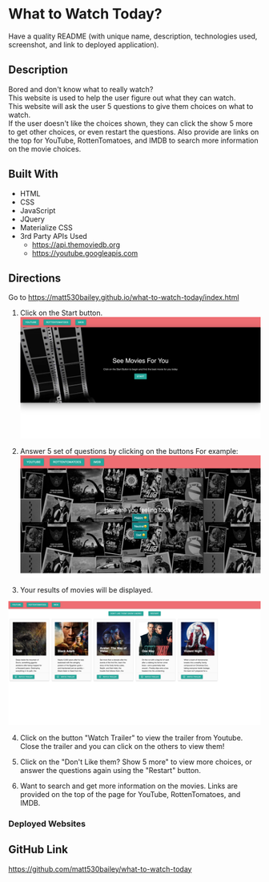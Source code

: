 # What to Watch Today?

Have a quality README (with unique name, description, technologies used, screenshot, and link to deployed application).

## Description
Bored and don't know what to really watch?  
This website is used to help the user figure out what they can watch.  
This website will ask the user 5 questions to give them choices on what to watch.  
If the user doesn't like the choices shown, they can click the show 5 more to get other choices, or even restart the questions.
Also provide are links on the top for YouTube, RottenTomatoes, and IMDB to search more information on the movie choices.

## Built With
* HTML
* CSS
* JavaScript
* JQuery
* Materialize CSS
* 3rd Party APIs Used
    - https://api.themoviedb.org
    - https://youtube.googleapis.com

## Directions
Go to https://matt530bailey.github.io/what-to-watch-today/index.html

1.  Click on the Start button.
![alt text](./images/welcome_page.png)

2.  Answer 5 set of questions by clicking on the buttons
For example:
![alt text](./images/question_page.png)

3.  Your results of movies will be displayed.

![alt text](./images/Check_out_your_movies_.png)

4.  Click on the button "Watch Trailer" to view the trailer from Youtube.  Close the trailer and you can click on the others to view them!

5.  Click on the "Don't Like them? Show 5 more" to view more choices, or answer the questions again using the "Restart" button.

6.  Want to search and get more information on the movies.  Links are provided on the top of the page for YouTube, RottenTomatoes, and IMDB.


### Deployed Websites


## GitHub Link

https://github.com/matt530bailey/what-to-watch-today


